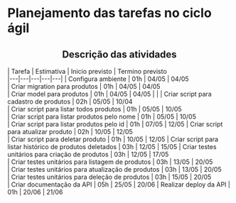 # Planejamento das tarefas no ciclo ágil

 <h2 align="center">  Descrição das atividades  </h2>

| Tarefa  | Estimativa  | Inicio previsto  | Termino previsto  
|---|---|---|---|---|
| Configura ambiente | 01h  |  04/05  | 04/05  
| Criar migration para produtos |  01h | 04/05  | 04/05  
| Criar model para produtos   |  01h |  04/05 |  04/05 |   |
| Criar script para cadastro de produtos   | 02h  | 05/05  | 10/04  
| Criar script para listar todos produtos   | 01h  | 05/05  | 10/05  
| Criar script para listar produtos pelo nome   | 01h  | 05/05  | 10/05  
| Criar script para listar produtos pelo id   |  01h | 07/05  |  12/05
| Criar script para atualizar produto   | 02h  | 10/05  | 12/05  
| Criar script para deletar produto   |  01h |  10/05 |  12/05
| Criar script para listar histórico de produtos deletados   | 03h   | 12/05  | 15/05
| Criar testes unitários para criação de produtos   | 03h  |  12/05 | 17/05  
| Criar testes unitários para listagem de produtos   | 03h  |  13/05 | 20/05  
| Criar testes unitários para atualização de produtos | 03h  | 13/05  | 20/05  
| Criar testes unitários para deleção de produtos |  03h |  15/05 | 20/05  
| Criar documentação da API |  05h | 25/05  |  20/06
| Realizar deploy da API |  01h | 20/06  | 21/06
